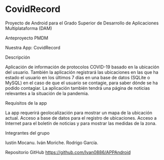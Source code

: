 # CovidRecord
Proyecto de Android para el Grado Superior de Desarrollo de Aplicaciones Multiplataforma (DAM)

Anteproyecto PMDM

Nuestra App: CovidRecord

Descripción

Aplicación de información de protocolos COVID-19 basado en la ubicación del usuario. También la aplicación registrará las ubicaciones en las que ha estado el usuario en los últimos 7 días en una base de datos (SQLite o MySQL) en el caso de que el usuario se contagie, para saber dónde se ha podido contagiar. La aplicación también tendrá
una página de noticias relevantes a la situación de la pandemia.

Requisitos de la app

La app requerirá geolocalización para mostrar un mapa de la ubicación actual.
Acceso a base de datos para el registro de ubicaciones.
Acceso a Internet para el boletín de noticias y para mostrar las medidas de la zona.


Integrantes del grupo 

Iustin Mocanu.
Iván Moriche.
Rodrigo García.


Repositorio GitHub
https://github.com/Ivan0886/APPAndroid

